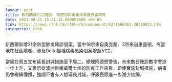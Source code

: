 ```yaml
---
layout: post
title: 新西蘭增21宗確診　阿德恩料個案未來數日會再升
date: 2021-08-21 15:21:14.000000000 +08:00
link: https://news.rthk.hk/rthk/ch/component/k2/1606961-20210821.htm
categories: rthk
---
```


新西蘭新增21宗新型肺炎確診個案，當中18宗來自奧克蘭、3宗來自惠靈頓，令當地在社區爆發、涉及Delta變種病毒感染個案增至51宗。

當局在周五宣布延長封城措施至下周二。總理阿德恩警告，未來數日確診數字會進一步上升，又表示從澳洲新南威爾士州的防疫工作來看，即使實施封城措施，病毒仍會繼續傳播，強調不會有人想延長封城，呼籲民眾進一步減少接觸。
